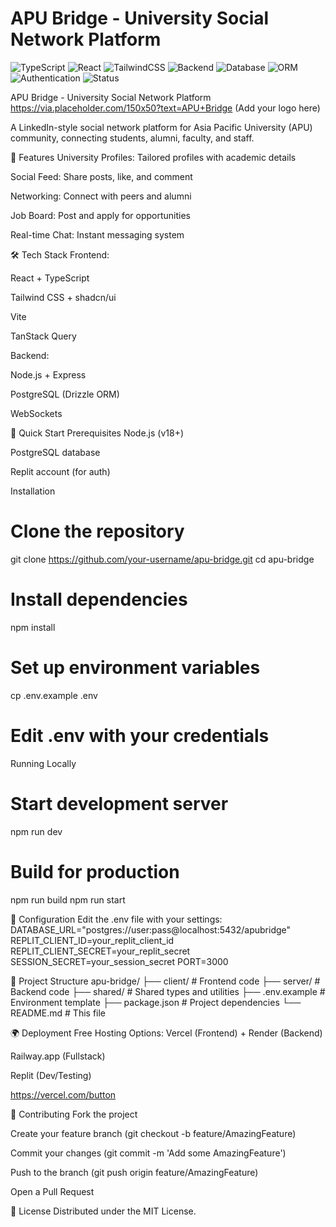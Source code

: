 # APU Bridge - University Social Network Platform

![TypeScript](https://img.shields.io/badge/code-TypeScript-blue.svg)
![React](https://img.shields.io/badge/frontend-React18-blue)
![TailwindCSS](https://img.shields.io/badge/styling-TailwindCSS-38bdf8)
![Backend](https://img.shields.io/badge/backend-Express.js-green)
![Database](https://img.shields.io/badge/database-PostgreSQL-336791)
![ORM](https://img.shields.io/badge/ORM-Drizzle%20ORM-lightgrey)
![Authentication](https://img.shields.io/badge/auth-Replit%20OIDC-yellowgreen)
![Status](https://img.shields.io/badge/status-Active--Dev-orange)

APU Bridge - University Social Network Platform
https://via.placeholder.com/150x50?text=APU+Bridge (Add your logo here)

A LinkedIn-style social network platform for Asia Pacific University (APU) community, connecting students, alumni, faculty, and staff.

🌟 Features
University Profiles: Tailored profiles with academic details

Social Feed: Share posts, like, and comment

Networking: Connect with peers and alumni

Job Board: Post and apply for opportunities

Real-time Chat: Instant messaging system

🛠️ Tech Stack
Frontend:

React + TypeScript

Tailwind CSS + shadcn/ui

Vite

TanStack Query

Backend:

Node.js + Express

PostgreSQL (Drizzle ORM)

WebSockets

🚀 Quick Start
Prerequisites
Node.js (v18+)

PostgreSQL database

Replit account (for auth)

Installation
# Clone the repository
git clone https://github.com/your-username/apu-bridge.git
cd apu-bridge

# Install dependencies
npm install

# Set up environment variables
cp .env.example .env
# Edit .env with your credentials

Running Locally
# Start development server
npm run dev

# Build for production
npm run build
npm run start

🔧 Configuration
Edit the .env file with your settings:
DATABASE_URL="postgres://user:pass@localhost:5432/apubridge"
REPLIT_CLIENT_ID=your_replit_client_id
REPLIT_CLIENT_SECRET=your_replit_secret
SESSION_SECRET=your_session_secret
PORT=3000

📂 Project Structure
apu-bridge/
├── client/            # Frontend code
├── server/            # Backend code
├── shared/            # Shared types and utilities
├── .env.example       # Environment template
├── package.json       # Project dependencies
└── README.md          # This file

🌍 Deployment
Free Hosting Options:
Vercel (Frontend) + Render (Backend)

Railway.app (Fullstack)

Replit (Dev/Testing)

https://vercel.com/button

🤝 Contributing
Fork the project

Create your feature branch (git checkout -b feature/AmazingFeature)

Commit your changes (git commit -m 'Add some AmazingFeature')

Push to the branch (git push origin feature/AmazingFeature)

Open a Pull Request

📄 License
Distributed under the MIT License.
